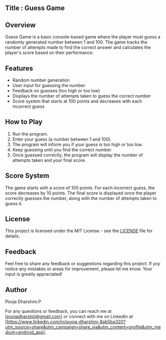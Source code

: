 
## Title : Guess Game

## Overview
Guess Game is a basic console-based game where the player must guess a randomly generated number between 1 and 100. The game tracks the number of attempts made to find the correct answer and calculates the player's score based on their performance.

## Features
- Random number generation
- User input for guessing the number
- Feedback on guesses (too high or too low)
- Displays the number of attempts taken to guess the correct number
- Score system that starts at 100 points and decreases with each incorrect guess

## How to Play
1. Run the program.
2. Enter your guess (a number between 1 and 100).
3. The program will inform you if your guess is too high or too low.
4. Keep guessing until you find the correct number.
5. Once guessed correctly, the program will display the number of attempts taken and your final score.

## Score System
The game starts with a score of 100 points. For each incorrect guess, the score decreases by 10 points. The final score is displayed once the player correctly guesses the number, along with the number of attempts taken to guess it.

## License
This project is licensed under the MIT License - see the [LICENSE](LICENSE) file for details.

## Feedback
Feel free to share any feedback or suggestions regarding this project. If yoy notice any mistakes or areas for improvement, please let me know.
Your input is greatly appreciated!

## Author
Pooja Dharshini.P

For any questions or feedback, you can reach me at [poojadharshiii@gmail.com] or connect with me on LinkedIn at [https://www.linkedin.com/in/pooja-dharshini-8ab5ba320?utm_source=share&utm_campaign=share_via&utm_content=profile&utm_medium=android_app].




